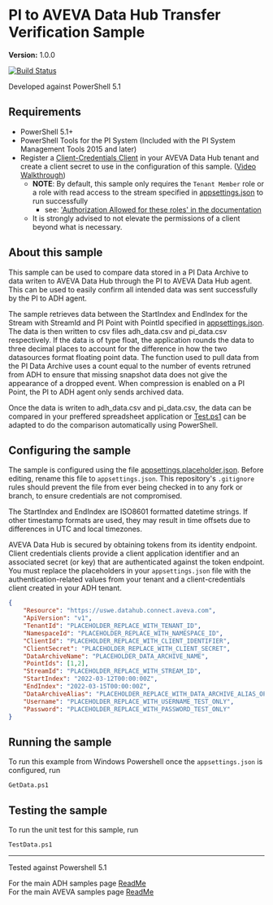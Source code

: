 # PI to AVEVA Data Hub Transfer Verification Sample

**Version:** 1.0.0  
  
[![Build Status](https://dev.azure.com/osieng/engineering/_apis/build/status/product-readiness/ADH/osisoft.sample-adh-pi_to_adh_transfer_verification-powershell?repoName=osisoft%2Fsample-adh-pi_to_adh_transfer_verification-powershell&branchName=refs%2Fpull%2F1%2Fmerge)](https://dev.azure.com/osieng/engineering/_build/latest?definitionId=4668&repoName=osisoft%2Fsample-adh-pi_to_adh_transfer_verification-powershell&branchName=refs%2Fpull%2F1%2Fmerge)

Developed against PowerShell 5.1

## Requirements

- PowerShell 5.1+
- PowerShell Tools for the PI System (Included with the PI System Management Tools 2015 and later)
- Register a [Client-Credentials Client](https://datahub.connect.aveva/clients) in your AVEVA Data Hub tenant and create a client secret to use in the configuration of this sample. ([Video Walkthrough](https://www.youtube.com/watch?v=JPWy0ZX9niU))
  - __NOTE__: By default, this sample only requires the `Tenant Member` role or a role with read access to the stream specified in [appsettings.json](appsettings.placeholder.json) to run successfully 
    - see: ['Authorization Allowed for these roles' in the documentation](https://docs.osisoft.com/bundle/ocs/page/api-reference/tenant/tenant-tenants.html#get-tenant) 
  - It is strongly advised to not elevate the permissions of a client beyond what is necessary.

## About this sample

This sample can be used to compare data stored in a PI Data Archive to data writen to AVEVA Data Hub through the PI to AVEVA Data Hub agent. This can be used to easily confirm all intended data was sent successfully by the PI to ADH agent.   

The sample retrieves data between the StartIndex and EndIndex for the Stream with StreamId and PI Point with PointId specified in [appsettings.json](appsettings.placeholder.json). The data is then written to csv files adh_data.csv and pi_data.csv respectively. If the data is of type float, the application rounds the data to three decimal places to account for the difference in how the two datasources format floating point data. The function used to pull data from the PI Data Archive uses a count equal to the number of events retruned from ADH to ensure that missing snapshot data does not give the appearance of a dropped event. When compression is enabled on a PI Point, the PI to ADH agent only sends archived data.  

Once the data is writen to adh_data.csv and pi_data.csv, the data can be compared in your preffered spreadsheet application or [Test.ps1](Test.ps1) can be adapted to do the comparison automatically using PowerShell.

## Configuring the sample

The sample is configured using the file [appsettings.placeholder.json](appsettings.placeholder.json). Before editing, rename this file to `appsettings.json`. This repository's `.gitignore` rules should prevent the file from ever being checked in to any fork or branch, to ensure credentials are not compromised.

The StartIndex and EndIndex are ISO8601 formatted datetime strings. If other timestamp formats are used, they may result in time offsets due to differences in UTC and local timezones.

AVEVA Data Hub is secured by obtaining tokens from its identity endpoint. Client credentials clients provide a client application identifier and an associated secret (or key) that are authenticated against the token endpoint. You must replace the placeholders in your `appsettings.json` file with the authentication-related values from your tenant and a client-credentials client created in your ADH tenant.

```json
{
    "Resource": "https://uswe.datahub.connect.aveva.com",
    "ApiVersion": "v1",
    "TenantId": "PLACEHOLDER_REPLACE_WITH_TENANT_ID",
    "NamespaceId": "PLACEHOLDER_REPLACE_WITH_NAMESPACE_ID",
    "ClientId": "PLACEHOLDER_REPLACE_WITH_CLIENT_IDENTIFIER",
    "ClientSecret": "PLACEHOLDER_REPLACE_WITH_CLIENT_SECRET",
    "DataArchiveName": "PLACEHOLDER_DATA_ARCHIVE_NAME",
    "PointIds": [1,2],
    "StreamId": "PLACEHOLDER_REPLACE_WITH_STREAM_ID",
    "StartIndex": "2022-03-12T00:00:00Z",
    "EndIndex": "2022-03-15T00:00:00Z",
	"DataArchiveAlias": "PLACEHOLDER_REPLACE_WITH_DATA_ARCHIVE_ALIAS_OPTIONAL",
    "Username": "PLACEHOLDER_REPLACE_WITH_USERNAME_TEST_ONLY",
    "Password": "PLACEHOLDER_REPLACE_WITH_PASSWORD_TEST_ONLY"
}
```

## Running the sample

To run this example from Windows Powershell once the `appsettings.json` is configured, run

```shell
GetData.ps1
```

## Testing the sample

To run the unit test for this sample, run

```shell
TestData.ps1
```

---

Tested against Powershell 5.1  

For the main ADH samples page [ReadMe](https://github.com/osisoft/OSI-Samples-OCS)  
For the main AVEVA samples page [ReadMe](https://github.com/osisoft/OSI-Samples)
